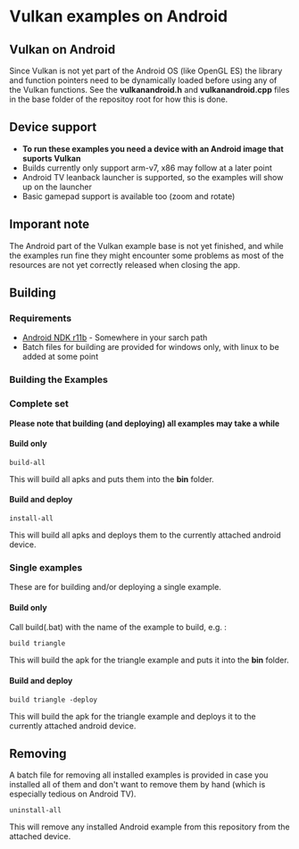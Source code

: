 # Vulkan examples on Android

## Vulkan on Android

Since Vulkan is not yet part of the Android OS (like OpenGL ES) the library and function pointers need to be dynamically loaded before using any of the Vulkan functions. See the **vulkanandroid.h** and **vulkanandroid.cpp** files in the base folder of the repositoy root for how this is done.

## Device support
- **To run these examples you need a device with an Android image that suports Vulkan**
- Builds currently only support arm-v7, x86 may follow at a later point
- Android TV leanback launcher is supported, so the examples will show up on the launcher
- Basic gamepad support is available too (zoom and rotate)

## Imporant note

The Android part of the Vulkan example base is not yet finished, and while the examples run fine they might encounter some problems as most of the resources are not yet correctly released when closing the app.

## Building

### Requirements
- [Android NDK r11b](http://developer.android.com/ndk/downloads/index.html) - Somewhere in your sarch path
- Batch files for building are provided for windows only, with linux to be added at some point

### Building the Examples

### Complete set

**Please note that building (and deploying) all examples may take a while**

#### Build only

```
build-all
```

This will build all apks and puts them into the **bin** folder.

#### Build and deploy

```
install-all
```

This will build all apks and deploys them to the currently attached android device. 

### Single examples

These are for building and/or deploying a single example.

#### Build only

Call build(.bat) with the name of the example to build, e.g. :

```
build triangle
```

This will build the apk for the triangle example and puts it into the **bin** folder.

#### Build and deploy

```
build triangle -deploy
```

This will build the apk for the triangle example and deploys it to the currently attached android device. 

## Removing

A batch file for removing all installed examples is provided in case you installed all of them and don't want to remove them by hand (which is especially tedious on Android TV).


```
uninstall-all
```
 
This will remove any installed Android example from this repository from the attached device.

